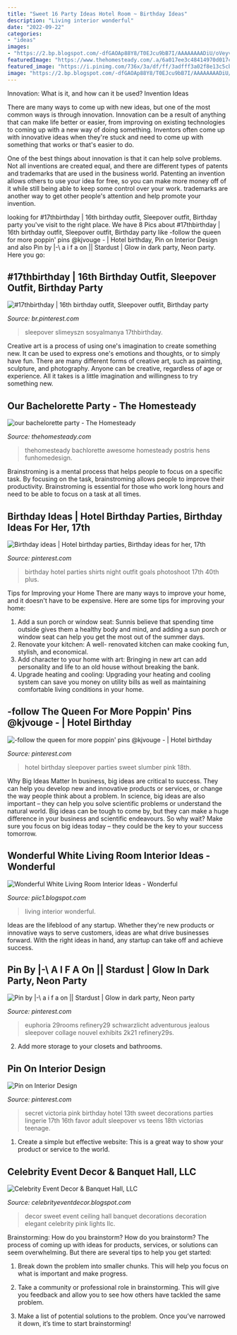 ```yaml
---
title: "Sweet 16 Party Ideas Hotel Room ~ Birthday Ideas"
description: "Living interior wonderful"
date: "2022-09-22"
categories:
- "ideas"
images:
- "https://2.bp.blogspot.com/-dfGAOAp88Y8/T0EJcu9bB7I/AAAAAAAADiU/oVeyvYd7VHs/s1600/Wonderful-White-Living-Room-Interior-Ideas-5.jpg"
featuredImage: "https://www.thehomesteady.com/.a/6a017ee3c48414970d017c375adc98970b-600wi"
featured_image: "https://i.pinimg.com/736x/3a/df/ff/3adfff3a02f8e13c5cb04e0a37760f07.jpg"
image: "https://2.bp.blogspot.com/-dfGAOAp88Y8/T0EJcu9bB7I/AAAAAAAADiU/oVeyvYd7VHs/s1600/Wonderful-White-Living-Room-Interior-Ideas-5.jpg"
---
```



Innovation: What is it, and how can it be used?
Invention Ideas

There are many ways to come up with new ideas, but one of the most common ways is through innovation. Innovation can be a result of anything that can make life better or easier, from improving on existing technologies to coming up with a new way of doing something. Inventors often come up with innovative ideas when they're stuck and need to come up with something that works or that's easier to do.

One of the best things about innovation is that it can help solve problems. Not all inventions are created equal, and there are different types of patents and trademarks that are used in the business world. Patenting an invention allows others to use your idea for free, so you can make more money off of it while still being able to keep some control over your work. trademarks are another way to get other people's attention and help promote your invention.

	

		
looking for #17thbirthday | 16th birthday outfit, Sleepover outfit, Birthday party you've visit to the right place. We have 8 Pics about #17thbirthday | 16th birthday outfit, Sleepover outfit, Birthday party like -follow the queen for more poppin&#039; pins @kjvouge ️- | Hotel birthday, Pin on Interior Design and also Pin by |-\ a i f a on || Stardust | Glow in dark party, Neon party. Here you go:
		
    
## #17thbirthday | 16th Birthday Outfit, Sleepover Outfit, Birthday Party

<img loading=lazy src="https://i.pinimg.com/originals/6e/3c/68/6e3c6871885c30cb86b1c31c394e25aa.jpg" onerror="this.onerror=null;this.src='https://tse3.mm.bing.net/th?id=OIP.jT2uTApcDmTcLULrPdeTqwHaJ4&amp;pid=15.1';" alt="#17thbirthday | 16th birthday outfit, Sleepover outfit, Birthday party">

_Source: br.pinterest.com_

>sleepover slimeyszn sosyalmanya 17thbirthday. 

	

Creative art is a process of using one's imagination to create something new. It can be used to express one's emotions and thoughts, or to simply have fun. There are many different forms of creative art, such as painting, sculpture, and photography. Anyone can be creative, regardless of age or experience. All it takes is a little imagination and willingness to try something new.

    
## Our Bachelorette Party - The Homesteady

<img loading=lazy src="https://www.thehomesteady.com/.a/6a017ee3c48414970d017c375adc98970b-600wi" onerror="this.onerror=null;this.src='https://tse2.mm.bing.net/th?id=OIP.sAeIeAARNIk98yBB7Jv9UQHaLH&amp;pid=15.1';" alt="our bachelorette party - The Homesteady">

_Source: thehomesteady.com_

>thehomesteady bachlorette awesome homesteady postris hens funhomedesign. 

	

Brainstroming is a mental process that helps people to focus on a specific task. By focusing on the task, brainstroming allows people to improve their productivity. Brainstroming is essential for those who work long hours and need to be able to focus on a task at all times.

    
## Birthday Ideas | Hotel Birthday Parties, Birthday Ideas For Her, 17th

<img loading=lazy src="https://i.pinimg.com/736x/3a/df/ff/3adfff3a02f8e13c5cb04e0a37760f07.jpg" onerror="this.onerror=null;this.src='https://tse4.mm.bing.net/th?id=OIP.M73Nu9xCAaJ9uV-OcU60AQHaJ3&amp;pid=15.1';" alt="Birthday ideas | Hotel birthday parties, Birthday ideas for her, 17th">

_Source: pinterest.com_

>birthday hotel parties shirts night outfit goals photoshoot 17th 40th plus. 

	

Tips for Improving your Home
There are many ways to improve your home, and it doesn't have to be expensive. Here are some tips for improving your home: 
1. Add a sun porch or window seat: Sunnis believe that spending time outside gives them a healthy body and mind, and adding a sun porch or window seat can help you get the most out of the summer days. 
2. Renovate your kitchen: A well- renovated kitchen can make cooking fun, stylish, and economical. 
3. Add character to your home with art: Bringing in new art can add personality and life to an old house without breaking the bank. 
4. Upgrade heating and cooling: Upgrading your heating and cooling system can save you money on utility bills as well as maintaining comfortable living conditions in your home.

    
## -follow The Queen For More Poppin&#039; Pins @kjvouge ️- | Hotel Birthday

<img loading=lazy src="https://i.pinimg.com/736x/06/62/9c/06629c2be29835925a95b51871d11d9b--sweet--hotel-party-hotel-sleepover-party.jpg" onerror="this.onerror=null;this.src='https://tse4.mm.bing.net/th?id=OIP.LlOEhAl0u4VzFsni6hlyqgHaNK&amp;pid=15.1';" alt="-follow the queen for more poppin&#039; pins @kjvouge ️- | Hotel birthday">

_Source: pinterest.com_

>hotel birthday sleepover parties sweet slumber pink 18th. 

	

Why Big Ideas Matter
In business, big ideas are critical to success. They can help you develop new and innovative products or services, or change the way people think about a problem. In science, big ideas are also important – they can help you solve scientific problems or understand the natural world.
Big ideas can be tough to come by, but they can make a huge difference in your business and scientific endeavours. So why wait? Make sure you focus on big ideas today – they could be the key to your success tomorrow.

    
## Wonderful White Living Room Interior Ideas - Wonderful

<img loading=lazy src="https://2.bp.blogspot.com/-dfGAOAp88Y8/T0EJcu9bB7I/AAAAAAAADiU/oVeyvYd7VHs/s1600/Wonderful-White-Living-Room-Interior-Ideas-5.jpg" onerror="this.onerror=null;this.src='https://tse4.mm.bing.net/th?id=OIP.tdiMwD34k35-u5ss6M7JMQHaE7&amp;pid=15.1';" alt="Wonderful White Living Room Interior Ideas - Wonderful">

_Source: piic1.blogspot.com_

>living interior wonderful. 

	

Ideas are the lifeblood of any startup. Whether they're new products or innovative ways to serve customers, ideas are what drive businesses forward. With the right ideas in hand, any startup can take off and achieve success.

    
## Pin By |-\ A I F A On || Stardust | Glow In Dark Party, Neon Party

<img loading=lazy src="https://i.pinimg.com/originals/19/93/f2/1993f2876dcefc0c9dc3c92881d703d6.jpg" onerror="this.onerror=null;this.src='https://tse3.mm.bing.net/th?id=OIP.tEec5PR9RJLlZMpHoMs0UwHaLH&amp;pid=15.1';" alt="Pin by |-\ a i f a on || Stardust | Glow in dark party, Neon party">

_Source: pinterest.com_

>euphoria 29rooms refinery29 schwarzlicht adventurous jealous sleepover collage nouvel exhibits 2k21 refinery29s. 

	

2. Add more storage to your closets and bathrooms.

    
## Pin On Interior Design

<img loading=lazy src="https://i.pinimg.com/originals/02/f1/aa/02f1aa90b6af48da32dcbe2d70d0ab54.jpg" onerror="this.onerror=null;this.src='https://tse2.mm.bing.net/th?id=OIP.46hxiP8gH1XnwiDb6T09WgHaJ4&amp;pid=15.1';" alt="Pin on Interior Design">

_Source: pinterest.com_

>secret victoria pink birthday hotel 13th sweet decorations parties lingerie 17th 16th favor adult sleepover vs teens 18th victorias teenage. 

	

1. Create a simple but effective website: This is a great way to show your product or service to the world.

    
## Celebrity Event Decor &amp; Banquet Hall, LLC

<img loading=lazy src="http://2.bp.blogspot.com/-rLvMtm0fZ44/UVOqHhc-NXI/AAAAAAAAAdc/rhyJjkRmGkY/s1600/sweet+16+decorations+12.jpg" onerror="this.onerror=null;this.src='https://tse4.mm.bing.net/th?id=OIP.tQKgEo_s_QV8UthnB6R1swHaJ6&amp;pid=15.1';" alt="Celebrity Event Decor &amp; Banquet Hall, LLC">

_Source: celebrityeventdecor.blogspot.com_

>decor sweet event ceiling hall banquet decorations decoration elegant celebrity pink lights llc. 

	

Brainstorming: How do you brainstorm?
How do you brainstorm? The process of coming up with ideas for products, services, or solutions can seem overwhelming. But there are several tips to help you get started:
1. Break down the problem into smaller chunks. This will help you focus on what is important and make progress.

2. Take a community or professional role in brainstorming. This will give you feedback and allow you to see how others have tackled the same problem.

3. Make a list of potential solutions to the problem. Once you’ve narrowed it down, it’s time to start brainstorming!

